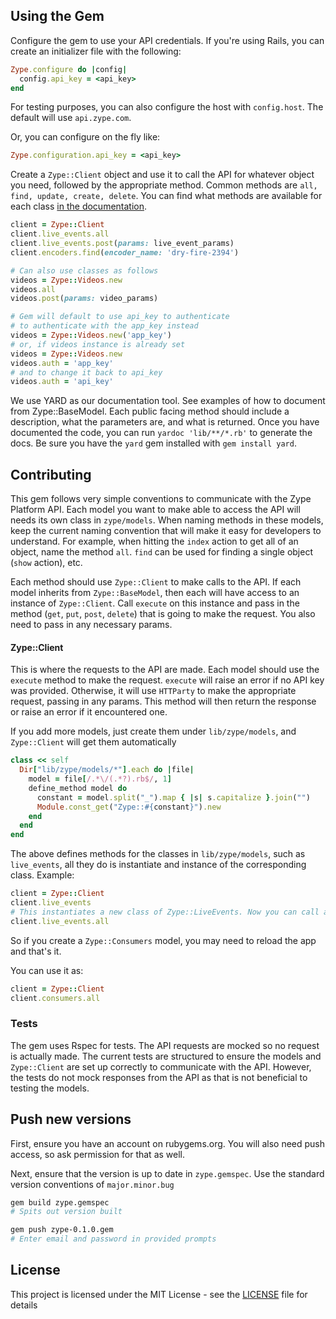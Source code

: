 ## Using the Gem
Configure the gem to use your API credentials. If you're using Rails, you can create an initializer file with the following:
```ruby
Zype.configure do |config|
  config.api_key = <api_key>
end
```
For testing purposes, you can also configure the host with `config.host`. The default will use `api.zype.com`.

Or, you can configure on the fly like:
```ruby
Zype.configuration.api_key = <api_key>
```

Create a `Zype::Client` object and use it to call the API for whatever object you need, followed by the appropriate method. Common methods are `all, find, update, create, delete`. You can find what methods are available for each class [in the documentation](http://dev.zype.com/zype-gem/doc/).

```ruby
client = Zype::Client
client.live_events.all
client.live_events.post(params: live_event_params)
client.encoders.find(encoder_name: 'dry-fire-2394')

# Can also use classes as follows
videos = Zype::Videos.new
videos.all
videos.post(params: video_params)

# Gem will default to use api_key to authenticate
# to authenticate with the app_key instead
videos = Zype::Videos.new('app_key')
# or, if videos instance is already set
videos = Zype::Videos.new
videos.auth = 'app_key'
# and to change it back to api_key
videos.auth = 'api_key'
```

We use YARD as our documentation tool. See examples of how to document from Zype::BaseModel. Each public facing method should include a description, what the parameters are, and what is returned. Once you have documented the code, you can run `yardoc 'lib/**/*.rb'` to generate the docs. Be sure you have the `yard` gem installed with `gem install yard`.

## Contributing
This gem follows very simple conventions to communicate with the Zype Platform API. Each model you want to make able to access the API will needs its own class in `zype/models`. When naming methods in these models, keep the current naming convention that will make it easy for developers to understand. For example, when hitting the `index` action to get all of an object, name the method `all`. `find` can be used for finding a single object (`show` action), etc.

Each method should use `Zype::Client` to make calls to the API. If each model inherits from `Zype::BaseModel`, then each will have access to an instance of `Zype::Client`. Call `execute` on this instance and pass in the method (`get`, `put`, `post`, `delete`) that is going to make the request. You also need to pass in any necessary params.

#### Zype::Client
This is where the requests to the API are made. Each model should use the `execute` method to make the request. `execute` will raise an error if no API key was provided. Otherwise, it will use `HTTParty` to make the appropriate request, passing in any params. This method will then return the response or raise an error if it encountered one.

If you add more models, just create them under `lib/zype/models`, and `Zype::Client` will get them automatically
```ruby
class << self
  Dir["lib/zype/models/*"].each do |file|
    model = file[/.*\/(.*?).rb$/, 1]
    define_method model do
      constant = model.split("_").map { |s| s.capitalize }.join("")
      Module.const_get("Zype::#{constant}").new
    end
  end
end
```

The above defines methods for the classes in `lib/zype/models`, such as `live_events`, all they do is instantiate and instance of the corresponding class. Example:
```ruby
client = Zype::Client
client.live_events
# This instantiates a new class of Zype::LiveEvents. Now you can call all the methods on it
client.live_events.all
```

So if you create a `Zype::Consumers` model, you may need to reload the app and that's it.

You can use it as:
```ruby
client = Zype::Client
client.consumers.all
```

### Tests
The gem uses Rspec for tests. The API requests are mocked so no request is actually made. The current tests are structured to ensure the models and `Zype::Client` are set up correctly to communicate with the API. However, the tests do not mock responses from the API as that is not beneficial to testing the models.

## Push new versions
First, ensure you have an account on rubygems.org. You will also need push access, so ask permission for that as well.

Next, ensure that the version is up to date in `zype.gemspec`. Use the standard version conventions of `major.minor.bug`

```bash
gem build zype.gemspec
# Spits out version built

gem push zype-0.1.0.gem
# Enter email and password in provided prompts
```

## License

This project is licensed under the MIT License - see the [LICENSE](LICENSE) file for details
